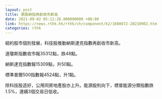 ```yaml
---
layout: post
title: 美股納指再創收市新高
date: 2021-09-02 05:11:28.000000000 +08:00
link: https://news.rthk.hk/rthk/ch/component/k2/1608672-20210902.htm
categories: rthk
---
```


紐約股市個別發展，科技股推動納斯達克指數再創收市新高。

道瓊斯指數收市報35312點，跌48點。

納斯達克指數報15309點，升50點。

標準普爾500指數報4524點，升1點。

除科技股造好，公用同房地產股亦上升。能源股則向下，標普能源分類指數跌1.5%，連續3個交易日低收。
